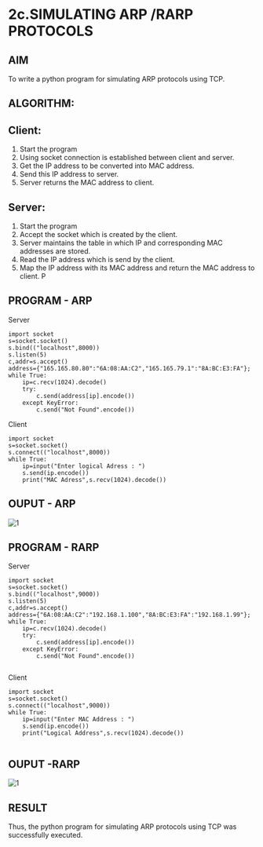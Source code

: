# 2c.SIMULATING ARP /RARP PROTOCOLS
## AIM
To write a python program for simulating ARP protocols using TCP.
## ALGORITHM:
## Client:
1. Start the program
2. Using socket connection is established between client and server.
3. Get the IP address to be converted into MAC address.
4. Send this IP address to server.
5. Server returns the MAC address to client.
## Server:
1. Start the program
2. Accept the socket which is created by the client.
3. Server maintains the table in which IP and corresponding MAC addresses are
stored.
4. Read the IP address which is send by the client.
5. Map the IP address with its MAC address and return the MAC address to client.
P
## PROGRAM - ARP

Server

```
import socket
s=socket.socket()
s.bind(("localhost",8000))
s.listen(5)
c,addr=s.accept()
address={"165.165.80.80":"6A:08:AA:C2","165.165.79.1":"8A:BC:E3:FA"};
while True:
    ip=c.recv(1024).decode()
    try:
        c.send(address[ip].encode())
    except KeyError:
        c.send("Not Found".encode())
```

Client
```
import socket
s=socket.socket()
s.connect(("localhost",8000))
while True:
    ip=input("Enter logical Adress : ")
    s.send(ip.encode())
    print("MAC Adress",s.recv(1024).decode())
```

## OUPUT - ARP

![1](https://github.com/user-attachments/assets/45d6af69-6886-4caf-a2d2-470f30a993f8)

## PROGRAM - RARP

Server

```
import socket
s=socket.socket()
s.bind(("localhost",9000))
s.listen(5)
c,addr=s.accept()
address={"6A:08:AA:C2":"192.168.1.100","8A:BC:E3:FA":"192.168.1.99"};
while True:
    ip=c.recv(1024).decode()
    try:
        c.send(address[ip].encode())
    except KeyError:
        c.send("Not Found".encode())
        

```

Client

```
import socket
s=socket.socket()
s.connect(("localhost",9000))
while True:
    ip=input("Enter MAC Address : ")
    s.send(ip.encode())
    print("Logical Address",s.recv(1024).decode())
    

```

## OUPUT -RARP

![1](https://github.com/user-attachments/assets/41fad016-29de-4988-8164-ceb42f2111a0)

## RESULT

Thus, the python program for simulating ARP protocols using TCP was successfully 
executed.
